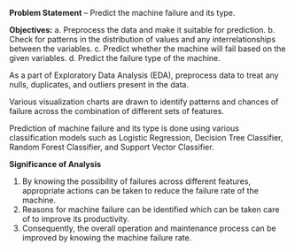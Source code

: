 **Problem Statement** – Predict the machine failure and its type.

**Objectives:** 
 a. Preprocess the data and make it suitable for prediction.
 b. Check for patterns in the distribution of values and any interrelationships between the variables. 
 c. Predict whether the machine will fail based on the given variables. 
 d. Predict the failure type of the machine. 

As a part of Exploratory Data Analysis (EDA), preprocess data to treat any nulls, duplicates, and outliers present in the data. 

Various visualization charts are drawn to identify patterns and chances of failure across the combination of different sets of features. 

Prediction of machine failure and its type is done using various classification models such as Logistic Regression, Decision Tree Classifier, Random Forest Classifier, and Support Vector Classifier.

**Significance of Analysis**
  1. By knowing the possibility of failures across different features, appropriate actions can be taken to reduce the failure rate of the machine. 
  2. Reasons for machine failure can be identified which can be taken care of to improve its productivity. 
  3. Consequently, the overall operation and maintenance process can be improved by knowing the machine failure rate. 




